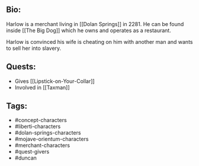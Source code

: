 ## Bio:

Harlow is a merchant living in [[Dolan Springs]] in 2281. He can be found inside [[The Big Dog]] which he owns and operates as a restaurant.

Harlow is convinced his wife is cheating on him with another man and wants to sell her into slavery.

## Quests:

- Gives [[Lipstick-on-Your-Collar]]
- Involved in [[Taxman]]

## Tags:

- #concept-characters
- #liberti-characters
- #dolan-springs-characters
- #mojave-orientum-characters
- #merchant-characters
- #quest-givers
- #duncan